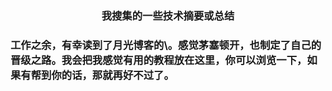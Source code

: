 <h3 align="center">我搜集的一些技术摘要或总结<h3>
<p>工作之余，有幸读到了月光博客的\<a href="http://www.williamlong.info/archives/2700.html"></a>。感觉茅塞顿开，也制定了自己的晋级之路。我会把我感觉有用的教程放在这里，你可以浏览一下，如果有帮到你的话，那就再好不过了。</p>

